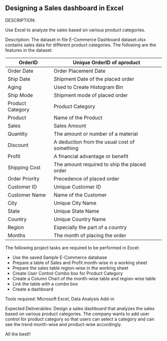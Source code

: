 ## Designing a Sales dashboard in Excel

DESCRIPTION:

Use Excel to analyze the sales based on various product categories.

Description:
The dataset in file E-Commerce Dashboard dataset.xlsx contains sales data for different product categories. The following are the features in the dataset:

| OrderID 	| Unique OrderID of aproduct |
|----|----|
| Order Date 	| Order Placement Date |
| Ship Date 	| Shipment Date of the placed order |
| Aging 	| Used to Create Histogram Bin |
| Ship Mode 	| Shipment mode of placed order |
| Product Category 	| Product Category |
| Product 	| Name of the Product |
| Sales 	| Sales Amount |
| Quantity 	| The amount or number of a material |
| Discount 	| A deduction from the usual cost of something |
| Profit 	| A financial advantage or benefit |
| Shipping Cost 	| The amount required to ship the placed order |
| Order Priority 	| Precedence of placed order |
| Customer ID 	| Unique Customer ID |
| Customer Name 	| Name of the Customer |
| City 	| Unique City Name |
| State 	| Unique State Name |
| Country 	| Unique Country Name |
| Region 	| Especially the part of a country |
| Months 	| The month of placing the order |

The following project tasks are required to be performed in Excel:

   - Use the saved Sample E-Commerce database
   - Prepare a table of Sales and Profit month-wise in a working sheet
   - Prepare the sales table region-wise in the working sheet
   - Create User Control Combo box for Product Category
   - Create a Column Chart of the month-wise table and region-wise table
   - Link the table with a combo box
   - Create a dashboard
   
Tools required: Microsoft Excel, Data Analysis Add-in

Expected Deliverables:  Design a sales dashboard that analyzes the sales based on various product categories. The company wants to add user control for product category so that users can select a category and can see the trend month-wise and product-wise accordingly.

All the best!!

